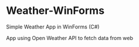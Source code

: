 # Weather-WinForms

Simple Weather App in WinForms (C#)

App using Open Weather API to fetch data from web
